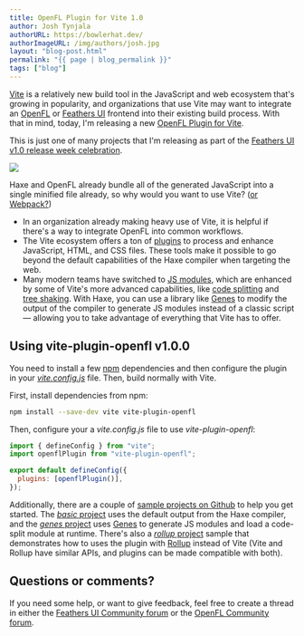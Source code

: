 ```yaml
---
title: OpenFL Plugin for Vite 1.0
author: Josh Tynjala
authorURL: https://bowlerhat.dev/
authorImageURL: /img/authors/josh.jpg
layout: "blog-post.html"
permalink: "{{ page | blog_permalink }}"
tags: ["blog"]
---
```


[Vite](https://vitejs.dev) is a relatively new build tool in the JavaScript and web ecosystem that's growing in popularity, and organizations that use Vite may want to integrate an [OpenFL](https://openfl.org/) or [Feathers UI](https://feathersui.com/) frontend into their existing build process. With that in mind, today, I'm releasing a new [OpenFL Plugin for Vite](https://www.npmjs.com/package/vite-plugin-openfl).

This is just one of many projects that I'm releasing as part of the [Feathers UI v1.0 release week celebration](http://feathersui.com/blog/2022/09/01/feathers-ui-version-1-0-haxe-openfl-stable-release/).

![](/blog/img/vite-plugin-openfl-v1.0.0.png)

Haxe and OpenFL already bundle all of the generated JavaScript into a single minified file already, so why would you want to use Vite? ([or Webpack?](http://feathersui.com/blog/2022/09/09/webpack-openfl-loader-plugin-1-0-0/))

- In an organization already making heavy use of Vite, it is helpful if there's a way to integrate OpenFL into common workflows.
- The Vite ecosystem offers a ton of [plugins](https://vitejs.dev/plugins/) to process and enhance JavaScript, HTML, and CSS files. These tools make it possible to go beyond the default capabilities of the Haxe compiler when targeting the web.
- Many modern teams have switched to [JS modules](https://developer.mozilla.org/en-US/docs/Web/JavaScript/Guide/Modules), which are enhanced by some of Vite's more advanced capabilities, like [code splitting](https://developer.mozilla.org/en-US/docs/Glossary/Code_splitting) and [tree shaking](https://developer.mozilla.org/en-US/docs/Glossary/Tree_shaking). With Haxe, you can use a library like [Genes](https://lib.haxe.org/p/genes) to modify the output of the compiler to generate JS modules instead of a classic script — allowing you to take advantage of everything that Vite has to offer.

## Using vite-plugin-openfl v1.0.0

You need to install a few [npm](https://npmjs.org/) dependencies and then configure the plugin in your [_vite.config.js_](https://vitejs.dev/config/) file. Then, build normally with Vite.

First, install dependencies from npm:

```sh
npm install --save-dev vite vite-plugin-openfl
```

Then, configure your a _vite.config.js_ file to use _vite-plugin-openfl_:

```js
import { defineConfig } from "vite";
import openflPlugin from "vite-plugin-openfl";

export default defineConfig({
  plugins: [openflPlugin()],
});
```

Additionally, there are a couple of [sample projects on Github](https://github.com/feathersui/vite-plugin-openfl/tree/master/samples) to help you get started. The [_basic_ project](https://github.com/feathersui/vite-plugin-openfl/tree/master/samples/basic) uses the default output from the Haxe compiler, and the [_genes_ project](https://github.com/feathersui/vite-plugin-openfl/tree/master/samples/genes) uses [Genes](https://lib.haxe.org/p/genes) to generate JS modules and load a code-split module at runtime. There's also a [_rollup_ project](https://github.com/feathersui/vite-plugin-openfl/tree/master/samples/rollup) sample that demonstrates how to uses the plugin with [Rollup](https://rollupjs.org/) instead of Vite (Vite and Rollup have similar APIs, and plugins can be made compatible with both).

## Questions or comments?

If you need some help, or want to give feedback, feel free to create a thread in either the [Feathers UI Community forum](https://community.feathersui.com/) or the [OpenFL Community forum](https://community.openfl.org/).
